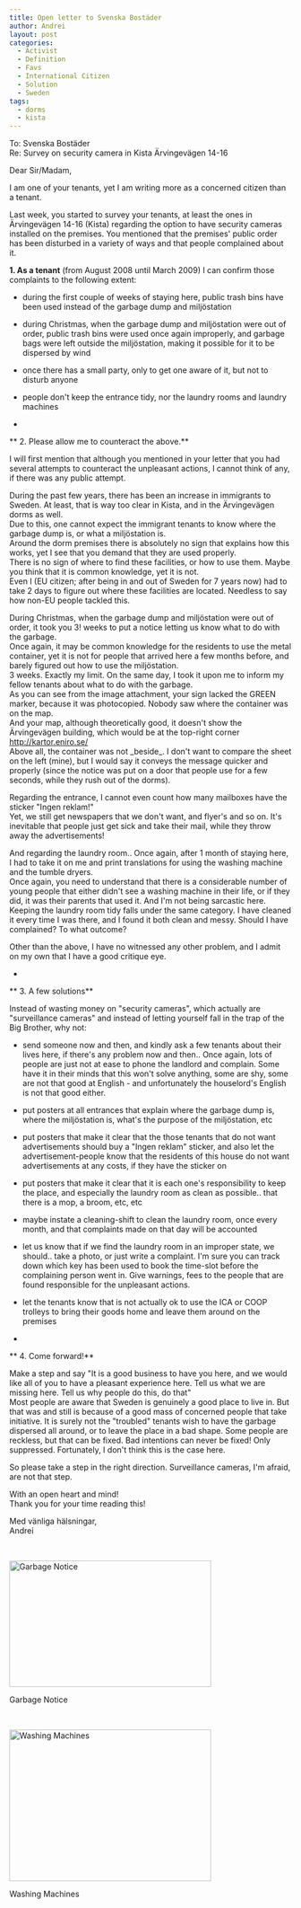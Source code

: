 ```yaml
---
title: Open letter to Svenska Bostäder
author: Andrei
layout: post
categories:
  - Activist
  - Definition
  - Favs
  - International Citizen
  - Solution
  - Sweden
tags:
  - dorms
  - kista
---
```

To: Svenska Bostäder  
Re: Survey on security camera in Kista Ärvingevägen 14-16

Dear Sir/Madam,

I am one of your tenants, yet I am writing more as a concerned citizen than a tenant.

Last week, you started to survey your tenants, at least the ones in Ärvingevägen 14-16 (Kista) regarding the option to have security cameras installed on the premises. You mentioned that the premises' public order has been disturbed in a variety of ways and that people complained about it.

**1. As a tenant** (from August 2008 until March 2009) I can confirm those complaints to the following extent:  
- during the first couple of weeks of staying here, public trash bins have been used instead of the garbage dump and miljöstation  
- during Christmas, when the garbage dump and miljöstation were out of order, public trash bins were used once again improperly, and garbage bags were left outside the miljöstation, making it possible for it to be dispersed by wind  
- once there has a small party, only to get one aware of it, but not to disturb anyone  
- people don't keep the entrance tidy, nor the laundry rooms and laundry machines

-  
** 2. Please allow me to counteract the above.**

I will first mention that although you mentioned in your letter that you had several attempts to counteract the unpleasant actions, I cannot think of any, if there was any public attempt.

During the past few years, there has been an increase in immigrants to Sweden. At least, that is way too clear in Kista, and in the Ärvingevägen dorms as well.  
Due to this, one cannot expect the immigrant tenants to know where the garbage dump is, or what a miljöstation is.  
Around the dorm premises there is absolutely no sign that explains how this works, yet I see that you demand that they are used properly.  
There is no sign of where to find these facilities, or how to use them. Maybe you think that it is common knowledge, yet it is not.  
Even I (EU citizen; after being in and out of Sweden for 7 years now) had to take 2 days to figure out where these facilities are located. Needless to say how non-EU people tackled this.

During Christmas, when the garbage dump and miljöstation were out of order, it took you 3! weeks to put a notice letting us know what to do with the garbage.  
Once again, it may be common knowledge for the residents to use the metal container, yet it is not for people that arrived here a few months before, and barely figured out how to use the miljöstation.  
3 weeks. Exactly my limit. On the same day, I took it upon me to inform my fellow tenants about what to do with the garbage.  
As you can see from the image attachment, your sign lacked the GREEN marker, because it was photocopied. Nobody saw where the container was on the map.  
And your map, although theoretically good, it doesn't show the Ärvingevägen building, which would be at the top-right corner  
<a href="http://kartor.eniro.se/query?mop=yp&mapcomp=%3B%3B%3B%3B%3B%3B%3B%3B%3B%3B%3B%3B%3B%3B0%3B0%3B%3B%3B%3B0&what=map&search_word=kista%20galleria&advert_code=64707032" target="_blank">http://kartor.eniro.se/</a>  
Above all, the container was not \_beside\_. I don't want to compare the sheet on the left (mine), but I would say it conveys the message quicker and properly (since the notice was put on a door that people use for a few seconds, while they rush out of the dorms).

Regarding the entrance, I cannot even count how many mailboxes have the sticker "Ingen reklam!"  
Yet, we still get newspapers that we don't want, and flyer's and so on. It's inevitable that people just get sick and take their mail, while they throw away the advertisements!

And regarding the laundry room.. Once again, after 1 month of staying here, I had to take it on me and print translations for using the washing machine and the tumble dryers.  
Once again, you need to understand that there is a considerable number of young people that either didn't see a washing machine in their life, or if they did, it was their parents that used it. And I'm not being sarcastic here.  
Keeping the laundry room tidy falls under the same category. I have cleaned it every time I was there, and I found it both clean and messy. Should I have complained? To what outcome?

Other than the above, I have no witnessed any other problem, and I admit on my own that I have a good critique eye.

-  
** 3. A few solutions**

Instead of wasting money on "security cameras", which actually are "surveillance cameras" and instead of letting yourself fall in the trap of the Big Brother, why not:  
- send someone now and then, and kindly ask a few tenants about their lives here, if there's any problem now and then.. Once again, lots of people are just not at ease to phone the landlord and complain. Some have it in their minds that this won't solve anything, some are shy, some are not that good at English - and unfortunately the houselord's English is not that good either.  
- put posters at all entrances that explain where the garbage dump is, where the miljöstation is, what's the purpose of the miljöstation, etc  
- put posters that make it clear that the those tenants that do not want advertisements should buy a "Ingen reklam" sticker, and also let the advertisement-people know that the residents of this house do not want advertisements at any costs, if they have the sticker on  
- put posters that make it clear that it is each one's responsibility to keep the place, and especially the laundry room as clean as possible.. that there is a mop, a broom, etc, etc  
- maybe instate a cleaning-shift to clean the laundry room, once every month, and that complaints made on that day will be accounted  
- let us know that if we find the laundry room in an improper state, we should.. take a photo, or just write a complaint. I'm sure you can track down which key has been used to book the time-slot before the complaining person went in. Give warnings, fees to the people that are found responsible for the unpleasant actions.  
- let the tenants know that is not actually ok to use the ICA or COOP trolleys to bring their goods home and leave them around on the premises

-  
** 4. Come forward!**

Make a step and say "It is a good business to have you here, and we would like all of you to have a pleasant experience here. Tell us what we are missing here. Tell us why people do this, do that"  
Most people are aware that Sweden is genuinely a good place to live in. But that was and still is because of a good mass of concerned people that take initiative. It is surely not the "troubled" tenants wish to have the garbage dispersed all around, or to leave the place in a bad shape. Some people are reckless, but that can be fixed. Bad intentions can never be fixed! Only suppressed. Fortunately, I don't think this is the case here.

So please take a step in the right direction. Surveillance cameras, I'm afraid, are not that step.

With an open heart and mind!  
Thank you for your time reading this!

Med vänliga hälsningar,  
Andrei

 

<div class="wp-caption aligncenter" style="width: 370px">
  <a href="http://media.andreineculau.com/personal/2008-sweden/image/600/IMG_6107_.jpg"><img title="Garbage Notice" src="http://media.andreineculau.com/personal/2008-sweden/image/600/IMG_6107_.jpg" alt="Garbage Notice" width="360" height="225" /></a><p class="wp-caption-text">
    Garbage Notice
  </p>
</div>

 

<div class="wp-caption aligncenter" style="width: 370px">
  <a href="http://media.andreineculau.com/personal/2008-sweden/image/600/DSC00044.JPG"><img title="Washing Machines" src="http://media.andreineculau.com/personal/2008-sweden/image/600/DSC00044.JPG" alt="Washing Machines" width="360" height="270" /></a><p class="wp-caption-text">
    Washing Machines
  </p>
</div>